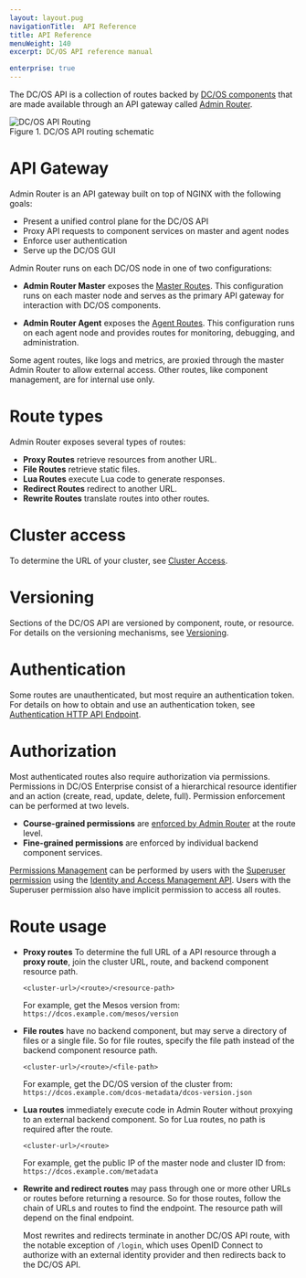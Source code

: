 ```yaml
---
layout: layout.pug
navigationTitle:  API Reference
title: API Reference
menuWeight: 140
excerpt: DC/OS API reference manual

enterprise: true
---
```


The DC/OS API is a collection of routes backed by [DC/OS components](/1.12/overview/architecture/components/) that are made available through an API gateway called [Admin Router](/1.12/overview/architecture/components/#admin-router).

<img src="/1.12/img/dcos-api-routing.png" alt="DC/OS API Routing" style="display:block;margin:0 auto"/>
Figure 1. DC/OS API routing schematic

# API Gateway

Admin Router is an API gateway built on top of NGINX with the following goals:

- Present a unified control plane for the DC/OS API
- Proxy API requests to component services on master and agent nodes
- Enforce user authentication
- Serve up the DC/OS GUI

Admin Router runs on each DC/OS node in one of two configurations:

- **Admin Router Master** exposes the [Master Routes](/1.12/api/master-routes/). This configuration runs on each master node and serves as the primary API gateway for interaction with DC/OS components.

- **Admin Router Agent** exposes the [Agent Routes](/1.12/api/agent-routes/). This configuration runs on each agent node and provides routes for monitoring, debugging, and administration.

Some agent routes, like logs and metrics, are proxied through the master Admin Router to allow external access.
Other routes, like component management, are for internal use only.


# Route types

Admin Router exposes several types of routes:

- **Proxy Routes** retrieve resources from another URL.
- **File Routes** retrieve static files.
- **Lua Routes** execute Lua code to generate responses.
- **Redirect Routes** redirect to another URL.
- **Rewrite Routes** translate routes into other routes.


# Cluster access

To determine the URL of your cluster, see [Cluster Access](/1.12/api/access/).


# Versioning

Sections of the DC/OS API are versioned by component, route, or resource. For details on the versioning mechanisms, see [Versioning](/1.12/api/versioning/).

# Authentication

Some routes are unauthenticated, but most require an authentication token. For details on how to obtain and use an authentication token, see [Authentication HTTP API Endpoint](/1.12/security/ent/iam-api/).

# Authorization

Most authenticated routes also require authorization via permissions. Permissions in DC/OS Enterprise consist of a hierarchical resource identifier and an action (create, read, update, delete, full). Permission enforcement can be performed at two levels.

- **Course-grained permissions** are [enforced by Admin Router](/1.12/security/ent/perms-reference/#admin-router) at the route level.
- **Fine-grained permissions** are enforced by individual backend component services.

[Permissions Management](/1.12/security/ent/perms-management/) can be performed by users with the [Superuser permission](/1.12/security/ent/perms-reference/#superuser) using the [Identity and Access Management API](/1.12/security/ent/iam-api/). Users with the Superuser permission also have implicit permission to access all routes.

# Route usage

- **Proxy routes** To determine the full URL of a API resource through a **proxy route**, join the cluster URL, route, and backend component resource path.

    ```
    <cluster-url>/<route>/<resource-path>
    ```

    For example, get the Mesos version from: `https://dcos.example.com/mesos/version`

- **File routes** have no backend component, but may serve a directory of files or a single file. So for file routes, specify the file path instead of the backend component resource path.

    ```
    <cluster-url>/<route>/<file-path>
    ```

    For example, get the DC/OS version of the cluster from: `https://dcos.example.com/dcos-metadata/dcos-version.json`

- **Lua routes** immediately execute code in Admin Router without proxying to an external backend component. So for Lua routes, no path is required after the route.

    ```
    <cluster-url>/<route>
    ```

     For example, get the public IP of the master node and cluster ID from: `https://dcos.example.com/metadata`

- **Rewrite and redirect routes** may pass through one or more other URLs or routes before returning a resource. So for those routes, follow the chain of URLs and routes to find the endpoint. The resource path will depend on the final endpoint.

    Most rewrites and redirects terminate in another DC/OS API route, with the notable exception of `/login`, which uses OpenID Connect to authorize with an external identity provider and then redirects back to the DC/OS API.
